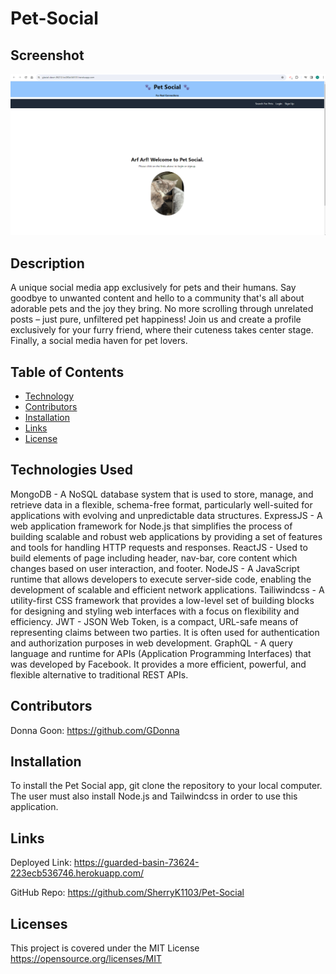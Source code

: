 # Pet-Social

## Screenshot

![PET SOCIAL SS](./client/public/assets/4PET-SS.png)

## Description

A unique social media app exclusively for pets and their humans. Say goodbye to unwanted content and hello to a community that's all about adorable pets and the joy they bring. No more scrolling through unrelated posts – just pure, unfiltered pet happiness! Join us and create a profile exclusively for your furry friend, where their cuteness takes center stage. Finally, a social media haven for pet lovers.

## Table of Contents

- [Technology](#technology)
- [Contributors](#contributors)
- [Installation](#installation)
- [Links](#links)
- [License](#license)

## Technologies Used <a name="technology"></a>

MongoDB - A NoSQL database system that is used to store, manage, and retrieve data in a flexible, schema-free format, particularly well-suited for applications with evolving and unpredictable data structures.
ExpressJS - A web application framework for Node.js that simplifies the process of building scalable and robust web applications by providing a set of features and tools for handling HTTP requests and responses.
ReactJS - Used to build elements of page including header, nav-bar, core content which changes based on user interaction, and footer.
NodeJS - A JavaScript runtime that allows developers to execute server-side code, enabling the development of scalable and efficient network applications.
Tailiwindcss - A utility-first CSS framework that provides a low-level set of building blocks for designing and styling web interfaces with a focus on flexibility and efficiency.
JWT - JSON Web Token, is a compact, URL-safe means of representing claims between two parties. It is often used for authentication and authorization purposes in web development.
GraphQL - A query language and runtime for APIs (Application Programming Interfaces) that was developed by Facebook. It provides a more efficient, powerful, and flexible alternative to traditional REST APIs.

## Contributors <a name="contributors"></a>

Donna Goon: https://github.com/GDonna

## Installation <a name="installation"></a>

To install the Pet Social app, git clone the repository to your local computer. The user must also install Node.js and Tailwindcss in order to use this application.

## Links <a name="links"></a>

Deployed Link: https://guarded-basin-73624-223ecb536746.herokuapp.com/

GitHub Repo: https://github.com/SherryK1103/Pet-Social

## Licenses <a name="license"></a>

This project is covered under the MIT License https://opensource.org/licenses/MIT
